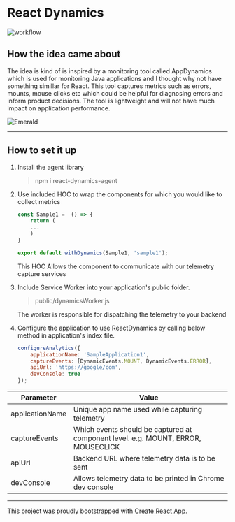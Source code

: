 # React Dynamics


![workflow](https://github.com/compscikaran/react-dynamics/actions/workflows/npm-publish.yml/badge.svg)


## How the idea came about

The idea is kind of is inspired by a monitoring tool called AppDynamics which is used for monitoring Java applications and I thought why not have something simillar for React. This tool captures metrics such as errors, mounts, mouse clicks etc which could be helpful for diagnosing errors and inform product decisions. The tool is lightweight and will not have much impact on application performance.

![Emerald](https://user-images.githubusercontent.com/15171039/230698828-801ba4e8-f1d3-4bba-ab47-6ef103f3d83b.png)

------------------------
## How to set it up

1. Install the agent library
   > npm i react-dynamics-agent

2. Use included HOC to wrap the components for which you would like to collect metrics

    ```js
    const Sample1 =  () => {
        return (
        ...
        )
    }

    export default withDynamics(Sample1, 'sample1');
    ```
    This HOC Allows the component to communicate with our telemetry capture services

3. Include Service Worker into your application's public folder.

    > public/dynamicsWorker.js 

    The worker is responsible for dispatching the telemetry to your backend

4. Configure the application to use ReactDynamics by calling below method in application's index file.
    
    ```js
    configureAnalytics({
        applicationName: 'SampleApplication1',
        captureEvents: [DynamicEvents.MOUNT, DynamicEvents.ERROR],
        apiUrl: 'https://google/com',
        devConsole: true
    });

    ```

| Parameter      | Value |
| ----------- | ----------- |
| applicationName      | Unique app name used while capturing telemetry      |
| captureEvents   | Which events should be captured at component level. e.g. MOUNT, ERROR, MOUSECLICK      |
| apiUrl | Backend URL where telemetry data is to be sent |
| devConsole | Allows telemetry data to be printed in Chrome dev console |

----------------------------

This project was proudly bootstrapped with [Create React App](https://github.com/facebook/create-react-app).

